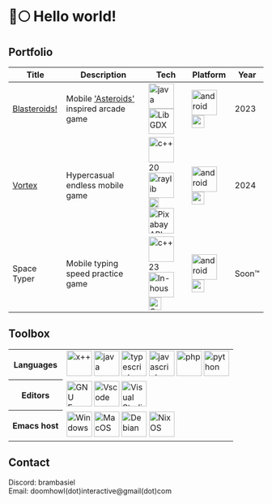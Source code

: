 # 🐺🌕 Hello world!

## Portfolio
<table>
  <thead>
    <tr>
      <th>Title</th>
      <th>Description</th>
      <th>Tech</th>
      <th>Platform</th>
      <th>Year</th>
    </tr>
  </thead>
  <tbody>
    <tr>
      <td><a href="https://play.google.com/store/apps/details?id=com.doomhowl.blasteroids">Blasteroids!</a></td>
      <td>Mobile <a href="https://en.wikipedia.org/wiki/Asteroids_(video_game)">'Asteroids'</a> inspired arcade game</td>
      <td>
        <img src="https://raw.githubusercontent.com/bablubambal/All_logo_and_pictures/1ac69ce5fbc389725f16f989fa53c62d6e1b4883/programming%20languages/java.svg" alt="java" height="50" width="50" />
        <img src="https://libgdx.com/assets/brand/stacked.png" alt="LibGDX" height="50" width="auto"/>
      </td>
      <td>
        <img src="https://raw.githubusercontent.com/bablubambal/All_logo_and_pictures/refs/heads/main/frameworks/android.svg" alt="android" height="50" width="50" />
        <img src="https://upload.wikimedia.org/wikipedia/commons/2/2f/Google_Play_2022_icon.svg" alt="google play" height="25" width="25" />
      </td>
      <td>2023</td>
    </tr>
    <tr>
      <td><a href="https://play.google.com/store/apps/details?id=com.doomhowl.vortex">Vortex</a></td>
      <td>Hypercasual endless mobile game</td>
      <td>
        <img src="https://raw.githubusercontent.com/bablubambal/All_logo_and_pictures/1ac69ce5fbc389725f16f989fa53c62d6e1b4883/programming%20languages/c++.svg" alt="c++" height="50" width="50" />20
        <img src="https://www.raylib.com/common/img/raylib_logo.png" alt="raylib" height="50" width="50" /><br/>
        <img src="https://upload.wikimedia.org/wikipedia/commons/8/8a/Curl-logo.svg" alt="curl" height="20" width="auto" />
        <a href="https://pixabay.com/service/about/api/">
          <img src="https://cdn.worldvectorlogo.com/logos/pixabay.svg" alt="Pixabay API" height="50" width="50" />
        </a>
      </td>
      <td>
        <img src="https://raw.githubusercontent.com/bablubambal/All_logo_and_pictures/refs/heads/main/frameworks/android.svg" alt="android" height="50" width="50" />
        <img src="https://upload.wikimedia.org/wikipedia/commons/2/2f/Google_Play_2022_icon.svg" alt="google play" height="25" width="25" />
      </td>
      <td>2024</td>
    </tr>
    <tr>
      <td>Space Typer</td>
      <td>Mobile typing speed practice game</td>
      <td>
        <img src="https://raw.githubusercontent.com/bablubambal/All_logo_and_pictures/1ac69ce5fbc389725f16f989fa53c62d6e1b4883/programming%20languages/c++.svg" alt="c++" height="50" width="50" />23
        <img src="https://doomhowl-interactive.com/favicon.ico" alt="In-house engine 'Howling'" title="In-house game engine 'Howling'" height="50" width="auto" /><br/>
        <img src="https://upload.wikimedia.org/wikipedia/commons/e/e9/Opengl-logo.svg" alt="OpenGL" height="25" width="auto" />
      </td>
      <td>
        <img src="https://raw.githubusercontent.com/bablubambal/All_logo_and_pictures/refs/heads/main/frameworks/android.svg" alt="android" height="50" width="50" />
        <img src="https://upload.wikimedia.org/wikipedia/commons/2/2f/Google_Play_2022_icon.svg" alt="google play" height="25" width="25" />
      </td>
      <td>Soon™</td>
    </tr>
  </tbody>
</table>

## Toolbox

<table>
  <tr>
    <th>
      Languages  
    </th>
    <td>
<img src="https://raw.githubusercontent.com/bablubambal/All_logo_and_pictures/1ac69ce5fbc389725f16f989fa53c62d6e1b4883/programming%20languages/c++.svg" alt="x++" height="50" width="50" /> 
<img src="https://raw.githubusercontent.com/bablubambal/All_logo_and_pictures/1ac69ce5fbc389725f16f989fa53c62d6e1b4883/programming%20languages/java.svg" alt="java" height="50" width="50" /> 
<img src="https://raw.githubusercontent.com/bablubambal/All_logo_and_pictures/1ac69ce5fbc389725f16f989fa53c62d6e1b4883/programming%20languages/typescript.svg" alt="typescript" height="50" width="50" /> 
<img src="https://raw.githubusercontent.com/bablubambal/All_logo_and_pictures/1ac69ce5fbc389725f16f989fa53c62d6e1b4883/programming%20languages/javascript.svg" alt="javascript" height="50" width="50" /> 
<img src="https://raw.githubusercontent.com/bablubambal/All_logo_and_pictures/refs/heads/main/programming%20languages/php.png" alt="php" height="50" width="50" /> 
<img src="https://raw.githubusercontent.com/bablubambal/All_logo_and_pictures/refs/heads/main/programming%20languages/python.svg" alt="python" height="50" width="50" />      
    </td>
  </tr>
  <tr>
    <th>
      Editors
    </th>
    <td>
  <img src="https://upload.wikimedia.org/wikipedia/commons/0/08/EmacsIcon.svg" alt="GNU Emacs" height="50" width="50"/>          
      <img src="https://raw.githubusercontent.com/bablubambal/All_logo_and_pictures/refs/heads/main/text%20editors/vscode.svg" alt="Vscode" height="50" width="50"/>   
      <img src="https://upload.wikimedia.org/wikipedia/commons/5/59/Visual_Studio_Icon_2019.svg" alt="Visual Studio" height="50" width="50"/>   
    </td>
  </tr>
  <tr>
    <th>
      Emacs host
    </th>
    <td>
      <img src="https://upload.wikimedia.org/wikipedia/commons/5/5f/Windows_logo_-_2012.svg" alt="Windows" height="50" width="50" />
      <img src="https://upload.wikimedia.org/wikipedia/commons/2/22/MacOS_logo_%282017%29.svg" alt="MacOS" height="50" width="auto" />
      <img src="https://seeklogo.com/images/D/debian-logo-C136FDAF9E-seeklogo.com.png" alt="Debian" height="50" width="auto" />
      <img src="https://static-00.iconduck.com/assets.00/nixos-icon-1024x889-h69qc7j9.png" alt="NixOS" height="50" width="auto"/>
    </td>
  </tr>
</table>

## Contact
Discord: brambasiel<br>
Email: doomhowl(dot)interactive@gmail(dot)com
